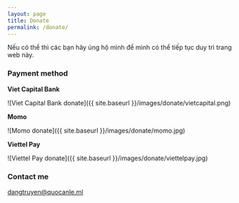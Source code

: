 ```yaml
---
layout: page
title: Donate
permalink: /donate/
---
```


Nếu có thể thì các bạn hãy ủng hộ mình để mình có thể tiếp tục duy trì trang web này.

### Payment method

**Viet Capital Bank**

![Viet Capital Bank donate]({{ site.baseurl }}/images/donate/vietcapital.png)

**Momo**

![Momo donate]({{ site.baseurl }}/images/donate/momo.jpg)

**Viettel Pay**

![Viettel Pay donate]({{ site.baseurl }}/images/donate/viettelpay.jpg)

### Contact me

[dangtruyen@quocanle.ml](mailto:dangtruyen@quocanle.ml)